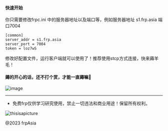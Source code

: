 
#### 快速开始
你只需要修改frpc.ini 中的服务器地址以及端口等，例如服务器地址 s1.frp.asia 端口7004 

```
[common] 
server_addr = s1.frp.asia
server_port = 7004
token = loz7wS
```
修改好配置文件，运行客户端就可以使用了！推荐使用stcp方式连接，快来薅羊毛！

#### 薅的开心的话，还不打个赏，才能一直薅嘛🤭
![image](https://user-images.githubusercontent.com/102269230/228402728-e31e77ec-5e95-4375-b782-5573a4d99718.png)




---
* 免费frp仅供学习研究使用，禁止一切违法和商业用途！保留所有权利。



![thisisapicture](https://tse2-mm.cn.bing.net/th/id/OIP-C.-_Hy7CugwLBZ-wXn4AMFIAHaCk?w=330&h=121&c=7&r=0&o=5&dpr=1.3&pid=1.7)

@2023 frpAsia 
